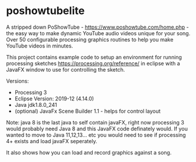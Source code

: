 # poshowtubelite

A stripped down PoShowTube - https://www.poshowtube.com/home.php - the easy way to make dynamic YouTube audio videos unique for your song. Over 50 configurable processing graphics routines to help you make YouTube videos in minutes.

This project contains example code to setup an environment for running processing sketches https://processing.org/reference/  in eclipse with a JavaFX window to use for controlling the sketch.

Versions:
- Processing 3
- Eclipse Version: 2019-12 (4.14.0)
- Java jdk1.8.0_241
- (optional) JavaFx Scene Builder 1.1 - helps for control layout

Note: java 8 is the last java to self contain javaFX, right now processing 3 would probably need Java 8 and this JavaFX code definately would.  If you wanted to move to Java 11,12,13... etc you would need to see if processing 4+ exists and load javaFX seperately.

It also shows how you can load and record graphics against a song.
